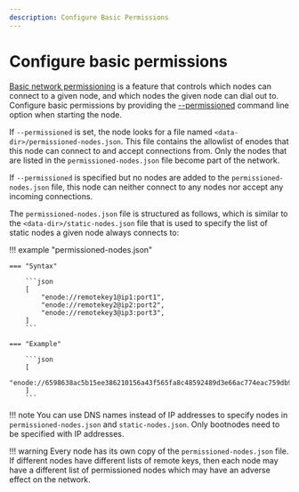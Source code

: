```yaml
---
description: Configure Basic Permissions
---
```


# Configure basic permissions

[Basic network permissioning](../../../concepts/permissions-overview.md#basic-network-permissioning) is a feature that controls
which nodes can connect to a given node, and which nodes the given node can dial out to.
Configure basic permissions by providing the [--permissioned](../../../reference/cli-syntax.md#permissioned) command line
option when starting the node.

If `--permissioned` is set, the node looks for a file named `<data-dir>/permissioned-nodes.json`.
This file contains the allowlist of enodes that this node can connect to and accept connections from.
Only the nodes that are listed in the `permissioned-nodes.json` file become part of the network.

If `--permissioned` is specified but no nodes are added to the `permissioned-nodes.json` file, this node can neither
connect to any nodes nor accept any incoming connections.

The `permissioned-nodes.json` file is structured as follows, which is similar to the `<data-dir>/static-nodes.json`
file that is used to specify the list of static nodes a given node always connects to:

!!! example "permissioned-nodes.json"

    === "Syntax"

        ```json
        [
            "enode://remotekey1@ip1:port1",
            "enode://remotekey2@ip2:port2",
            "enode://remotekey3@ip3:port3",
        ]
        ```

    === "Example"

        ```json
        [
        "enode://6598638ac5b15ee386210156a43f565fa8c48592489d3e66ac774eac759db9eb52866898cf0c5e597a1595d9e60e1a19c84f77df489324e2f3a967207c047470@127.0.0.1:30300"
        ]
        ```

!!! note
    You can use DNS names instead of IP addresses to specify nodes in `permissioned-nodes.json` and `static-nodes.json`.
    Only bootnodes need to be specified with IP addresses.

!!! warning
    Every node has its own copy of the `permissioned-nodes.json` file.
    If different nodes have different lists of remote keys, then each node may have a different list of permissioned
    nodes which may have an adverse effect on the network.
